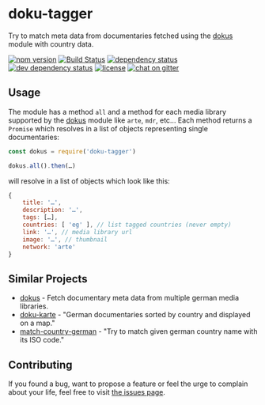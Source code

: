 # doku-tagger

Try to match meta data from documentaries fetched using the [dokus](https://github.com/juliuste/dokus/) module with country data.

[![npm version](https://img.shields.io/npm/v/doku-tagger.svg)](https://www.npmjs.com/package/doku-tagger)
[![Build Status](https://travis-ci.org/juliuste/doku-tagger.svg?branch=master)](https://travis-ci.org/juliuste/doku-tagger)
[![dependency status](https://img.shields.io/david/juliuste/doku-tagger.svg)](https://david-dm.org/juliuste/doku-tagger)
[![dev dependency status](https://img.shields.io/david/dev/juliuste/doku-tagger.svg)](https://david-dm.org/juliuste/doku-tagger#info=devDependencies)
[![license](https://img.shields.io/github/license/juliuste/doku-tagger.svg?style=flat)](LICENSE)
[![chat on gitter](https://badges.gitter.im/juliuste.svg)](https://gitter.im/juliuste)

## Usage

The module has a method `all` and a method for each media library supported by the [dokus](https://github.com/juliuste/dokus/) module like `arte`, `mdr`, etc… Each method returns a `Promise` which resolves in a list of objects representing single documentaries:

```javascript
const dokus = require('doku-tagger')

dokus.all().then(…)
```
will resolve in a list of objects which look like this:
```javascript
{
	title: '…',
	description: '…',
	tags: […],
	countries: [ 'eg' ], // list tagged countries (never empty)
	link: '…', // media library url
	image: '…', // thumbnail
	network: 'arte'
}
```

## Similar Projects
- [dokus](https://github.com/juliuste/dokus/) - Fetch documentary meta data from multiple german media libraries.
- [doku-karte](https://github.com/juliuste/doku-karte/) - "German documentaries sorted by country and displayed on a map."
- [match-country-german](https://github.com/juliuste/match-country-german/) - "Try to match given german country name with its ISO code."

## Contributing

If you found a bug, want to propose a feature or feel the urge to complain about your life, feel free to visit [the issues page](https://github.com/juliuste/doku-tagger/issues).

